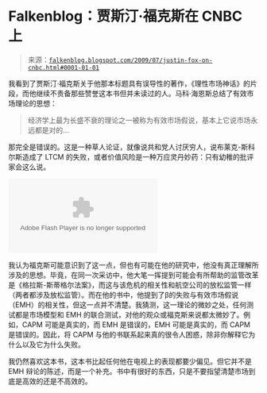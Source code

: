 <!--yml

分类：未分类

日期：2024-05-12 21:56:00

-->

# Falkenblog：贾斯汀·福克斯在 CNBC 上

> 来源：[`falkenblog.blogspot.com/2009/07/justin-fox-on-cnbc.html#0001-01-01`](http://falkenblog.blogspot.com/2009/07/justin-fox-on-cnbc.html#0001-01-01)

我看到了贾斯汀·福克斯关于他那本标题具有误导性的著作，《理性市场神话》的片段，而他继续不责备那些赞誉这本书但并未读过的人。马科·海恩斯总结了有效市场理论的思想：

> 经济学上最为长盛不衰的理论之一被称为有效市场假说，基本上它说市场永远都是对的…

那完全是错误的。这是一种草人论证，就像说共和党人讨厌穷人，说布莱克-斯科尔斯造成了 LTCM 的失败，或者价值风险是一种万应灵丹妙药：只有幼稚的批评家会这么说。

<embed allowscriptaccess="never" flashvars="" pluginspage="http://www.macromedia.com/go/getflashplayer" src="http://widgets.vodpod.com/w/video_embed/Groupvideo.2806868" type="application/x-shockwave-flash" wmode="transparent">

我认为福克斯可能意识到了这一点，但也有可能在他的研究中，他没有真正理解所涉及的思想。毕竟，在同一次采访中，他大笔一挥提到可能会有所帮助的监管改革是《格拉斯-斯蒂格尔法案》，而这与该危机的相关性和航空公司的放松监管一样（两者都涉及放松监管）。而在他的书中，他提到了β的失败与有效市场假说（EMH）的相关性，但这一点并不清楚。我猜测，这一理论的微妙之处，任何测试都是市场模型和 EMH 的联合测试，对他的观众或福克斯来说都太微妙了。例如，CAPM 可能是真实的，而 EMH 是错误的，EMH 可能是真实的，而 CAPM 是错误的。因此，将 CAPM 与他的书联系起来真的很令人困惑，除非你解释它为什么以及它为什么失败。

我仍然喜欢这本书，这本书比起任何他在电视上的表现都要少偏见。但它并不是 EMH 辩论的陈述，而是一个补充。书中有很好的东西，只是不要指望清楚市场到底是高效的还是不高效的。
